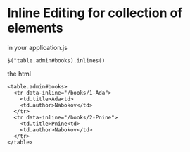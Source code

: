 # Inline Editing for collection of elements

in your application.js

    $("table.admin#books).inlines() 

the html

    <table.admin#books>
      <tr data-inline="/books/1-Ada">
        <td.title>Ada<td>
        <td.author>Nabokov</td>
      </tr>
      <tr data-inline="/books/2-Pnine">
        <td.title>Pnine<td>
        <td.author>Nabokov</td>
      </tr>
    </table>

